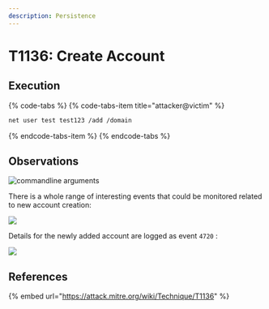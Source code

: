 ```yaml
---
description: Persistence
---
```


# T1136: Create Account

## Execution

{% code-tabs %}
{% code-tabs-item title="attacker@victim" %}
```bash
net user test test123 /add /domain
```
{% endcode-tabs-item %}
{% endcode-tabs %}

## Observations

![commandline arguments](../../.gitbook/assets/account-add.png)

There is a whole range of interesting events that could be monitored related to new account creation:

![](../../.gitbook/assets/account-events.png)

Details for the newly added account are logged as event `4720` :

![](../../.gitbook/assets/account-created.png)

## References

{% embed url="https://attack.mitre.org/wiki/Technique/T1136" %}



